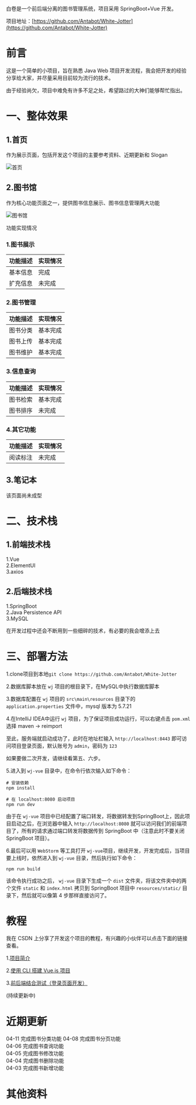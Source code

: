 白卷是一个前后端分离的图书管理系统，项目采用 SpringBoot+Vue 开发。  

项目地址：[https://github.com/Antabot/White-Jotter](https://github.com/Antabot/White-Jotter)       

# 前言 

这是一个简单的小项目，旨在熟悉 Java Web 项目开发流程，我会把开发的经验分享给大家，并尽量采用目前较为流行的技术。

由于经验尚欠，项目中难免有许多不足之处，希望路过的大神们能够帮忙指出。

# 一、整体效果

## 1.首页

作为展示页面，包括开发这个项目的主要参考资料、近期更新和 Slogan

![首页](https://img-blog.csdnimg.cn/20190403215932913.png)

## 2.图书馆

作为核心功能页面之一，提供图书信息展示、图书信息管理两大功能

![图书馆](https://img-blog.csdnimg.cn/20190408220816445.png)

功能实现情况

### 1.图书展示

功能描述 | 实现情况
---|---
基本信息 | 完成
扩充信息 | 未完成

### 2.图书管理

功能描述 | 实现情况
---|---
图书分类 | 基本完成
图书上传 | 基本完成
图书维护 | 基本完成

### 3.信息查询

功能描述 | 实现情况
---|---
图书检索 | 基本完成
图书排序 | 未完成

### 4.其它功能

功能描述 | 实现情况
---|---
阅读标注 | 未完成

## 3.笔记本

该页面尚未成型

# 二、技术栈

## 1.前端技术栈

1.Vue  
2.ElementUI  
3.axios   

## 2.后端技术栈

1.SpringBoot  
2.Java Persistence API  
3.MySQL  
  
在开发过程中还会不断用到一些细碎的技术，有必要的我会增添上去

# 三、部署方法

1.clone项目到本地`git clone https://github.com/Antabot/White-Jotter`

2.数据库脚本放在 `wj` 项目的根目录下，在MySQL中执行数据库脚本  

3.数据库配置在 `wj` 项目的 `src\main\resources` 目录下的`application.properties` 文件中，mysql 版本为 5.7.21   

4.在IntelliJ IDEA中运行 `wj` 项目，为了保证项目成功运行，可以右键点击 `pom.xml` 选择 maven -> reimport

至此，服务端就启动成功了，此时在地址栏输入 `http://localhost:8443` 即可访问项目登录页面，默认账号为 `admin`，密码为 `123`

如果要做二次开发，请继续看第五、六步。

5.进入到 `wj-vue` 目录中，在命令行依次输入如下命令：  

```
# 安装依赖
npm install

# 在 localhost:8080 启动项目
npm run dev
```  

由于在 `wj-vue` 项目中已经配置了端口转发，将数据转发到SpringBoot上，因此项目启动之后，在浏览器中输入 `http://localhost:8080` 就可以访问我们的前端项目了，所有的请求通过端口转发将数据传到 SpringBoot 中（注意此时不要关闭 SpringBoot 项目）。

6.最后可以用 `WebStorm` 等工具打开 `wj-vue`项目，继续开发，开发完成后，当项目要上线时，依然进入到 `wj-vue` 目录，然后执行如下命令：  

```
npm run build
```  

该命令执行成功之后， `wj-vue` 目录下生成一个 `dist` 文件夹，将该文件夹中的两个文件 `static` 和 `index.html` 拷贝到 SpringBoot 项目中 `resources/static/` 目录下，然后就可以像第 4 步那样直接访问了。  

# 教程

我在 CSDN 上分享了开发这个项目的教程，有兴趣的小伙伴可以点击下面的链接查看。  

1.[项目简介](https://blog.csdn.net/Neuf_Soleil/article/details/88925013)

2.[使用 CLI 搭建 Vue.js 项目](https://blog.csdn.net/Neuf_Soleil/article/details/88926242)

3.[前后端结合测试（登录页面开发）](https://blog.csdn.net/Neuf_Soleil/article/details/88955387)

(持续更新中)

# 近期更新

04-11 完成图书分类功能
04-08 完成图书分页功能  
04-06 完成图书查询功能  
04-05 完成图书修改功能  
04-04 完成图书删除功能  
04-03 完成图书新增功能

# 其他资料
